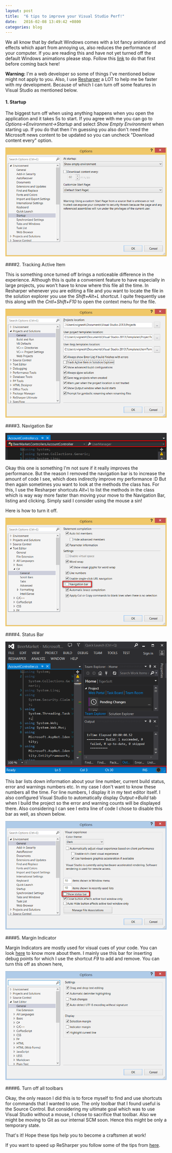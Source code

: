```yaml
---
layout: post
title:  "6 tips to improve your Visual Studio Perf!"
date:   2016-02-08 13:49:42 +0800
categories: blog
---
```

We all know that by default Windows comes with a lot fancy animations and effects which apart from annoying us, also reduces the performance of your computer. If you are reading this and have not yet turned off the default Windows animations please stop. Follow this [link](http://www.howtogeek.com/128306/how-to-disable-the-animations-on-the-windows-8-start-screen/) to do that first before coming back here!

**Warning:** I'm a web developer so some of things I've mentioned below might not apply to you. Also, I use [Resharper](https://www.jetbrains.com/resharper/) a LOT to help me be faster with my development. Because of which I can turn off some features in Visual Studio as mentioned below.

#### 1. Startup

The biggest turn off when using anything happens when you open the application and it takes 5s to start. If you agree with me you can go to *Options->Environment->Startup* and select *Show Empty Environment* when starting up. If you do that then I'm guessing you also don't need the Microsoft news content to be updated so you can uncheck "Download content every" option.

![disable startup](/images/startup.png "Disable Startup Image")

####2. Tracking Active Item

This is something once turned off brings a noticeable difference in the experience. Although this is quite a convenient feature to have especially in large projects, you won't have to know where this file all the time. In Resharper whenever you are editing a file and you want to locate the file in the solution explorer you use the *Shift+Alt+L* shortcut. I quite frequently use this along with the *Cntl+Shift+F10* to open the context menu for the file.

![disable active item](/images/active_item.png "Disable Active Item Tracking")

####3. Navigation Bar

![nav bar](/images/nav_bar.png "Visual Studio Navigation Bar")

Okay this one is something I'm not sure if it really improves the performance. But the reason I removed the navigation bar is to increase the amount of code I see, which does indirectly improve my performance :D But then again sometimes you want to look at the methods the class has. For this, I use the Resharper shortcuts *Alt+\\* to list the methods in the class which is way way more faster than moving your move to the Navigation Bar, listing and clicking. Simply said I consider using the mouse a sin!

Here is how to turn it off.

![nav bar stop](/images/nav_bar_stop.png "Disable Navigation Bar")

####4. Status Bar

![status bar](/images/status.png "Status Bar")

This bar lists down information about your line number, current build status, error and warnings numbers etc. In my case I don't want to know these numbers all the time. For line numbers, I display it in my text editor itself. I also configured Visual Studio to automatically display *Output->Build* tab when I build the project so the error and warning counts will be displayed there. Also considering I can see I extra line of code I chose to disable this bar as well, as shown below.

![disable status bar](/images/hide_status_bar.png "Hide Status Bar")

####5. Margin Indicator

Margin Indicators are mostly used for visual cues of your code. You can look [here](https://msdn.microsoft.com/en-us/library/aa238792.aspx) to know more about them. I mainly use this bar for inserting debug points for which I use the shortcut *F9* to add and remove. You can turn this off as shown here,

![disable indicator margin](/images/indicator_margin.png "Disable Indicator Margin")

####6. Turn off all toolbars

Okay, the only reason I did this is to force myself to find and use shortcuts for commands that I wanted to use. The only toolbar that I found useful is the Source Control. But considering my ultimate goal which was to use Visual Studio without a mouse, I chose to sacrifice that toolbar. Also we might be moving to Git as our internal SCM soon. Hence this might be only a temporary state.

That's it! Hope these tips help you to become a craftsmen at work!

If you want to speed up ReSharper you follow some of the tips from [here](https://confluence.jetbrains.com/pages/viewpage.action?pageId=37228482).
